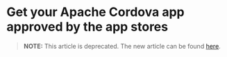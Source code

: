 <properties
   pageTitle="Get your Apache Cordova app approved by the app stores | Cordova"
   description="description"
   services="na"
   documentationCenter=""
   authors="jmatthiesen"
   tags=""/>
<tags ms.technology="cordova" ms.prod="visual-studio-dev14"
   ms.service="na"
   ms.devlang="javascript"
   ms.topic="article"
   ms.tgt_pltfrm="mobile-multiple"
   ms.workload="na"
   ms.date="09/10/2015"
   ms.author="jomatthi"/>

# Get your Apache Cordova app approved by the app stores

> **NOTE:** This article is deprecated. The new article can be found [here](publish-app-built-with-visual-studio.md).
